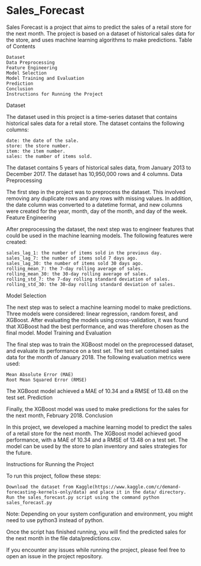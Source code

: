 # Sales_Forecast
Sales Forecast is a project that aims to predict the sales of a retail store for the next month. The project is based on a dataset of historical sales data for the store, and uses machine learning algorithms to make predictions.
Table of Contents

    Dataset
    Data Preprocessing
    Feature Engineering
    Model Selection
    Model Training and Evaluation
    Prediction
    Conclusion
    Instructions for Running the Project

Dataset

The dataset used in this project is a time-series dataset that contains historical sales data for a retail store. The dataset contains the following columns:

    date: the date of the sale.
    store: the store number.
    item: the item number.
    sales: the number of items sold.

The dataset contains 5 years of historical sales data, from January 2013 to December 2017. The dataset has 10,950,000 rows and 4 columns.
Data Preprocessing

The first step in the project was to preprocess the dataset. This involved removing any duplicate rows and any rows with missing values. In addition, the date column was converted to a datetime format, and new columns were created for the year, month, day of the month, and day of the week.
Feature Engineering

After preprocessing the dataset, the next step was to engineer features that could be used in the machine learning models. The following features were created:

    sales_lag_1: the number of items sold in the previous day.
    sales_lag_7: the number of items sold 7 days ago.
    sales_lag_30: the number of items sold 30 days ago.
    rolling_mean_7: the 7-day rolling average of sales.
    rolling_mean_30: the 30-day rolling average of sales.
    rolling_std_7: the 7-day rolling standard deviation of sales.
    rolling_std_30: the 30-day rolling standard deviation of sales.

Model Selection

The next step was to select a machine learning model to make predictions. Three models were considered: linear regression, random forest, and XGBoost. After evaluating the models using cross-validation, it was found that XGBoost had the best performance, and was therefore chosen as the final model.
Model Training and Evaluation

The final step was to train the XGBoost model on the preprocessed dataset, and evaluate its performance on a test set. The test set contained sales data for the month of January 2018. The following evaluation metrics were used:

    Mean Absolute Error (MAE)
    Root Mean Squared Error (RMSE)

The XGBoost model achieved a MAE of 10.34 and a RMSE of 13.48 on the test set.
Prediction

Finally, the XGBoost model was used to make predictions for the sales for the next month, February 2018.
Conclusion

In this project, we developed a machine learning model to predict the sales of a retail store for the next month. The XGBoost model achieved good performance, with a MAE of 10.34 and a RMSE of 13.48 on a test set. The model can be used by the store to plan inventory and sales strategies for the future.

Instructions for Running the Project

To run this project, follow these steps:

    Download the dataset from Kaggle(https://www.kaggle.com/c/demand-forecasting-kernels-only/data) and place it in the data/ directory.
    Run the sales_forecast.py script using the command python sales_forecast.py

Note: Depending on your system configuration and environment, you might need to use python3 instead of python.

Once the script has finished running, you will find the predicted sales for the next month in the file data/predictions.csv.

If you encounter any issues while running the project, please feel free to open an issue in the project repository.
